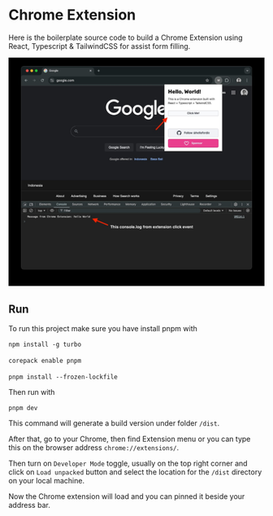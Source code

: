 # Chrome Extension

Here is the boilerplate source code to build a Chrome Extension using React, Typescript & TailwindCSS for assist form filling.

![Screenshot](https://raw.githubusercontent.com/helloferdie/chrome-extension/main/screenshot.jpg)

## Run

To run this project make sure you have install pnpm with

```
npm install -g turbo

corepack enable pnpm

pnpm install --frozen-lockfile
```

Then run with

```
pnpm dev
```

This command will generate a build version under folder `/dist`.

After that, go to your Chrome, then find Extension menu or you can type this on the browser address `chrome://extensions/`.

Then turn on `Developer Mode` toggle, usually on the top right corner and click on `Load unpacked` button and select the location for the `/dist` directory on your local machine.

Now the Chrome extension will load and you can pinned it beside your address bar.
